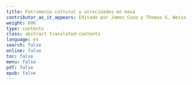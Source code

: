 ```yaml
---
title: Patrimonio cultural y atrocidades en masa
contributor_as_it_appears: Editado por James Cuno y Thomas G. Weiss
weight: 606
type: contents
class: abstract translated-contents
language: es
search: false
online: false
toc: false
menu: false
pdf: false
epub: false
---
```

